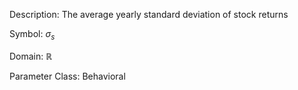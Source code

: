 Description: The average yearly standard deviation of stock returns

Symbol: $\sigma_s$

Domain: $\mathbb{R}$

Parameter Class: Behavioral

